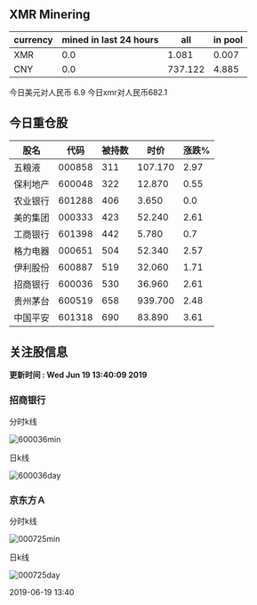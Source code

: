 ## XMR Minering

|currency|mined in last 24 hours|all|in pool|
|---|---|---|---|
|XMR|0.0|1.081|0.007|
|CNY|0.0|737.122|4.885|

今日美元对人民币 6.9	今日xmr对人民币682.1


## 今日重仓股 

|股名|代码|被持数|时价|涨跌%|
|---|---|---|---|---|
|五粮液|000858|311|107.170|2.97|
|保利地产|600048|322|12.870|0.55|
|农业银行|601288|406|3.650|0.0|
|美的集团|000333|423|52.240|2.61|
|工商银行|601398|442|5.780|0.7|
|格力电器|000651|504|52.340|2.57|
|伊利股份|600887|519|32.060|1.71|
|招商银行|600036|530|36.960|2.61|
|贵州茅台|600519|658|939.700|2.48|
|中国平安|601318|690|83.890|3.61|

## 关注股信息
**更新时间 : Wed Jun 19 13:40:09 2019**
### 招商银行 
分时k线

![600036min](http://image.sinajs.cn/newchart/min/n/sh600036.gif)

日k线

![600036day](http://image.sinajs.cn/newchart/daily/n/sh600036.gif)

### 京东方Ａ 
分时k线

![000725min](http://image.sinajs.cn/newchart/min/n/sz000725.gif)

日k线

![000725day](http://image.sinajs.cn/newchart/daily/n/sz000725.gif)

2019-06-19 13:40